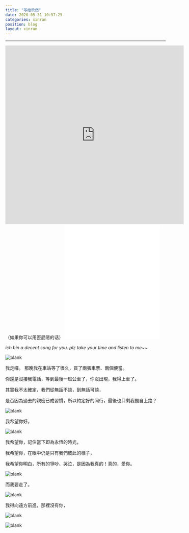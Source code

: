 ```yaml
---
title: "写给欣然"
date: 2020-05-31 10:57:25
categories: xinran
position: blog
layout: xinran
---
```


---

<iframe src="https://www.youtube.com/embed/VpwAq7hiij0" 
    width="560" 
    height="560"
    frameborder="0" 
    allowfullscreen>
</iframe>
（如果你可以用歪屁嗯的话）

<iframe idth="640" height="360" src="//player.bilibili.com/player.html?aid=625621472&bvid=BV1xt4y117yu&cid=189210021&page=1" 
scrolling="no" border="0" frameborder="no" framespacing="0" allowfullscreen="true"> 
</iframe>

*ich bin a decent song for you. plz take your time and listen to me~~*

![blank](/assets/img/placeholder.png)

我走囉。 那晚我在車站等了很久，買了兩張車票、兩個便當。

你還是沒接我電話，等到最後一班公車了，你沒出現，我得上車了。

其實我不太確定，我們從無話不談，到無話可談，

是否因為過去的親密已成習慣，所以約定好的同行，最後也只剩我獨自上路？

![blank](/assets/img/placeholder.png)

我希望你好。

![blank](/assets/img/placeholder.png)

我希望你，記住當下即為永恆的時光，

我希望你，在眼中仍是只有我們彼此的樣子，

我希望你明白，所有的爭吵、哭泣，是因為我真的！真的，愛你。

![blank](/assets/img/placeholder.png)

而我要走了。

![blank](/assets/img/placeholder.png)

我得向遠方前進，那裡沒有你，

![blank](/assets/img/placeholder.png)

![blank](/assets/img/placeholder.png)

